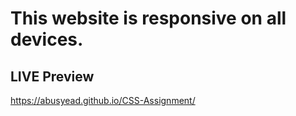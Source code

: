 <h1>This website is responsive on all devices.</h1>

<h2>LIVE Preview</h2>

https://abusyead.github.io/CSS-Assignment/